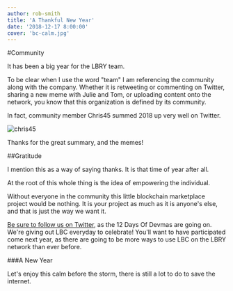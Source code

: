 ```yaml
---
author: rob-smith
title: 'A Thankful New Year'
date: '2018-12-17 8:00:00'
cover: 'bc-calm.jpg'
---
```

#Community

It has been a big year for the LBRY team.

To be clear when I use the word "team" I am referencing the community along with the company. Whether it is retweeting or commenting on Twitter, sharing a new meme with Julie and Tom, or uploading content onto the network, you know that this organization is defined by its community.

In fact, community member Chris45 summed 2018 up very well on Twitter.

![chris45](https://spee.ch/3/bc-chris45tweet)

Thanks for the great summary, and the memes!

##Gratitude

I mention this as a way of saying thanks. It is that time of year after all.

At the root of this whole thing is the idea of empowering the individual.

Without everyone in the community this little blockchain marketplace project would be nothing. It is your project as much as it is anyone's else, and that is just the way we want it.

[Be sure to follow us on Twitter](https://twitter.com/lbryio), as the 12 Days Of Devmas are going on. We're giving out LBC everyday to celebrate! You'll want to have participated come next year, as there are going to be more ways to use LBC on the LBRY network than ever before.

###A New Year

Let's enjoy this calm before the storm, there is still a lot to do to save the internet.
